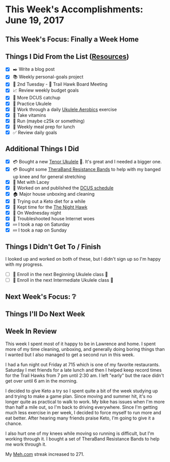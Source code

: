 # This Week's Accomplishments: June 19, 2017

## This Week's Focus: Finally a Week Home

## Things I Did From the List ([Resources](resources.md))

- [x] :black_nib: Write a blog post
- [x] :books: Weekly personal-goals project
- [x] :calendar: 2nd Tuesday - :running: Trail Hawk Board Meeting
- [x] :chart_with_upwards_trend: Review weekly budget goals
- [x] :evergreen_tree: More DCUS catchup
- [x] :guitar: Practice Ukulele
- [x] :guitar: Work through a daily [Ukulele Aerobics](https://www.amazon.com/Ukulele-Aerobics-Levels-Beginner-Advanced/dp/147681306X/?tag=webology0b-20) exercise
- [x] :muscle: Take vitamins
- [x] :running: Run (maybe c25k or something)
- [x] :stew: Weekly meal prep for lunch
- [x] :white_check_mark: Review daily goals

## Additional Things I Did

- [x] :credit_card: Bought a new [Tenor Ukulele](https://www.amazon.com/gp/product/B0723BQGZS/) :guitar:. It's great and I needed a bigger one.
- [x] :credit_card: Bought some [TheraBand Resistance Bands](https://www.amazon.com/gp/product/B01A58FH9K/) to help with my banged up knee and for general stretching
- [x] :evergreen_tree: Met with Lacey
- [x] :evergreen_tree: Worked on and published the [DCUS schedule](https://2017.djangocon.us/schedule/)
- [x] :house: Major house unboxing and cleaning
- [x] :muscle: Trying out a Keto diet for a while
- [x] :running: Kept time for the [The Night Hawk](https://trailhawks.com/races/2017/jun/24/the-night-hawk-3/)
- [x] :running: On Wednesday night
- [x] :signal_strength: Troubleshooted house Internet woes
- [x] :zzz: I took a nap on Saturday
- [x] :zzz: I took a nap on Sunday

## Things I Didn't Get To / Finish

I looked up and worked on both of these, but I didn't sign up so I'm happy with my progress.

- [ ] :guitar: Enroll in the next Beginning Ukulele class :construction:
- [ ] :guitar: Enroll in the next Intermediate Ukulele class :construction:

## Next Week's Focus: :grey_question:

## Things I'll Do Next Week

## Week In Review

This week I spent most of it happy to be in Lawrence and home. I spent more of my time cleaning, unboxing, and generally doing boring things than I wanted but I also managed to get a second run in this week. 

I had a fun night out Friday at 715 which is one of my favorite restaurants. Saturday I met friends for a late lunch and then I helped keep record times for the Trail Hawks from 7 pm until 2:30 am. I left "early" but the race didn't get over until 6 am in the morning. 

I decided to give Keto a try so I spent quite a bit of the week studying up and trying to make a game plan. Since moving and summer hit, it's no longer quite as practical to walk to work. My bike has issues when I'm more than half a mile out, so I'm back to driving everywhere. Since I'm getting much less exercise in per week, I decided to force myself to run more and eat better. After hearing many friends praise Keto, I'm going to give it a chance. 

I also hurt one of my knees while moving so running is difficult, but I'm working through it. I bought a set of TheraBand Resistance Bands to help me work through it. 

My [Meh.com](https://meh.com/) streak increased to 271.
